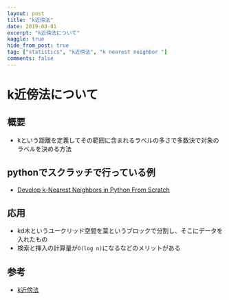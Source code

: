 ```yaml
---
layout: post
title: "k近傍法"
date: 2019-08-01
excerpt: "k近傍法について"
kaggle: true
hide_from_post: true
tag: ["statistics", "k近傍法", "k nearest neighbor "]
comments: false
---
```


# k近傍法について

## 概要
 - kという距離を定義してその範囲に含まれるラベルの多さで多数決で対象のラベルを決める方法

## pythonでスクラッチで行っている例
 - [Develop k-Nearest Neighbors in Python From Scratch](https://machinelearningmastery.com/tutorial-to-implement-k-nearest-neighbors-in-python-from-scratch/)

## 応用
 - kd木というユークリッド空間を葉というブロックで分割し、そこにデータを入れたもの
 - 検索と挿入の計算量が`O(log n)`になるなどのメリットがある

## 参考
 - [k近傍法](https://ja.wikipedia.org/wiki/K%E8%BF%91%E5%82%8D%E6%B3%95)
